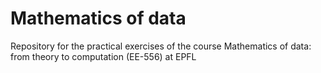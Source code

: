 # Mathematics of data
Repository for the practical exercises of the course Mathematics of data: from theory to computation (EE-556) at EPFL
